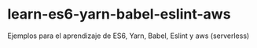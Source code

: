 # learn-es6-yarn-babel-eslint-aws
Ejemplos para el aprendizaje de ES6, Yarn, Babel, Eslint y aws (serverless)
